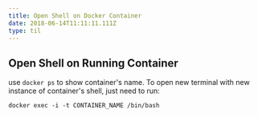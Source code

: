 ```yaml
---
title: Open Shell on Docker Container
date: 2018-06-14T11:11:11.111Z
type: til
---
```


Open Shell on Running Container
---

use `docker ps` to show container's name. To open new terminal with new instance of container's shell, just need to run:

```
docker exec -i -t CONTAINER_NAME /bin/bash

```
